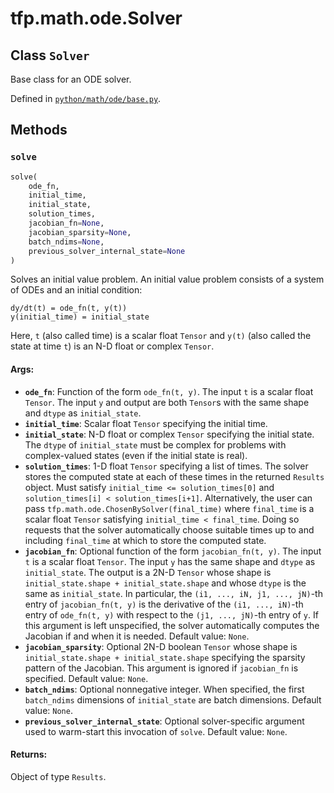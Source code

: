 <div itemscope itemtype="http://developers.google.com/ReferenceObject">
<meta itemprop="name" content="tfp.math.ode.Solver" />
<meta itemprop="path" content="Stable" />
<meta itemprop="property" content="solve"/>
</div>

# tfp.math.ode.Solver

## Class `Solver`

Base class for an ODE solver.





Defined in [`python/math/ode/base.py`](https://github.com/tensorflow/probability/tree/master/tensorflow_probability/python/math/ode/base.py).

<!-- Placeholder for "Used in" -->


## Methods

<h3 id="solve"><code>solve</code></h3>

``` python
solve(
    ode_fn,
    initial_time,
    initial_state,
    solution_times,
    jacobian_fn=None,
    jacobian_sparsity=None,
    batch_ndims=None,
    previous_solver_internal_state=None
)
```

Solves an initial value problem.
An initial value problem consists of a system of ODEs and an initial
condition:

```none
dy/dt(t) = ode_fn(t, y(t))
y(initial_time) = initial_state
```

Here, `t` (also called time) is a scalar float `Tensor` and `y(t)` (also
called the state at time `t`) is an N-D float or complex `Tensor`.

#### Args:

* <b>`ode_fn`</b>: Function of the form `ode_fn(t, y)`. The input `t` is a scalar
  float `Tensor`. The input `y` and output are both `Tensor`s with the
  same shape and `dtype` as `initial_state`.
* <b>`initial_time`</b>: Scalar float `Tensor` specifying the initial time.
* <b>`initial_state`</b>: N-D float or complex `Tensor` specifying the initial state.
  The `dtype` of `initial_state` must be complex for problems with
  complex-valued states (even if the initial state is real).
* <b>`solution_times`</b>: 1-D float `Tensor` specifying a list of times. The solver
  stores the computed state at each of these times in the returned
  `Results` object. Must satisfy `initial_time <= solution_times[0]` and
  `solution_times[i] < solution_times[i+1]`. Alternatively, the user can
  pass `tfp.math.ode.ChosenBySolver(final_time)` where `final_time` is a
  scalar float `Tensor` satisfying `initial_time < final_time`. Doing so
  requests that the solver automatically choose suitable times up to and
  including `final_time` at which to store the computed state.
* <b>`jacobian_fn`</b>: Optional function of the form `jacobian_fn(t, y)`. The input
  `t` is a scalar float `Tensor`. The input `y` has the same shape and
  `dtype` as `initial_state`. The output is a 2N-D `Tensor` whose shape is
  `initial_state.shape + initial_state.shape` and whose `dtype` is the
  same as `initial_state`. In particular, the `(i1, ..., iN, j1, ...,
  jN)`-th entry of `jacobian_fn(t, y)` is the derivative of the `(i1, ...,
  iN)`-th entry of `ode_fn(t, y)` with respect to the `(j1, ..., jN)`-th
  entry of `y`. If this argument is left unspecified, the solver
  automatically computes the Jacobian if and when it is needed.
  Default value: `None`.
* <b>`jacobian_sparsity`</b>: Optional 2N-D boolean `Tensor` whose shape is
  `initial_state.shape + initial_state.shape` specifying the sparsity
  pattern of the Jacobian. This argument is ignored if `jacobian_fn` is
  specified.
  Default value: `None`.
* <b>`batch_ndims`</b>: Optional nonnegative integer. When specified, the first
  `batch_ndims` dimensions of `initial_state` are batch dimensions.
  Default value: `None`.
* <b>`previous_solver_internal_state`</b>: Optional solver-specific argument used to
  warm-start this invocation of `solve`.
  Default value: `None`.


#### Returns:
Object of type `Results`.




